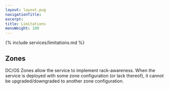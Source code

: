 ```yaml
---
layout: layout.pug
navigationTitle:
excerpt:
title: Limitations
menuWeight: 100
---
```


{% include services/limitations.md %}

## Zones

DC/OS Zones allow the service to implement rack-awareness. When the service is deployed with some zone configuration (or lack thereof), it cannot be upgraded/downgraded to another zone configuration.
